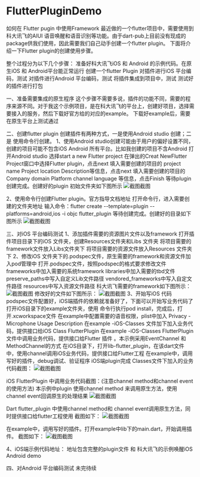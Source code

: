 # FlutterPluginDemo
如何在 Flutter pugin 中使用Framework
最近做的一个flutter项目中，需要使用到科大讯飞的AIUI 语音唤醒和语音识别等功能。由于dart-pub上目前没有现成的package供我们使用，因此需要我们自己动手创建一个flutter plugin。
下面将介绍一下Flutter plugin的创建使用步骤。

整个过程分为以下几个步骤：
准备好科大讯飞iOS 和 Android 的示例代码。在原生iOS 和 Android平台能正常运行
创建一个flutter Plugin
对插件进行iOS 平台编码，测试
对插件进行Android 平台编码，测试
将插件集成到项目中，测试
测试好的插件进行打包

一、准备需要集成的原生程序
这个步骤不需要多说，插件的功能不同，需要的程序来源不同。对于我这个示例项目，是在科大讯飞的平台上，创建好项目，选择需要接入的服务，然后下载好官方给的对应的example。
下载好example后，需要在原生平台上测试通过

二、创建flutter plugin
创建插件有两种方式，一是使用Android studio 创建；二是 使用命令行创建。
1、使用Android studio创建可能由于用户的偏好设置不同，创建的项目可能不包含iOS Android 所有平台。比如我创建的项目不含Android
打开Android studio
选择start a new Flutter project
在弹出的Creat NewFlutter Project窗口中选择Flutter plugin，点击next
填入需要创建的项目的 project name Project location Description等信息，点击next
填入需要创建的项目的 Company domain Platform channel language 等信息，点击Finish
等待plugin创建完成。创建好的plugin 初始文件夹如下图所示
![截图截图](https://github.com/chenyufeng1991/NewsClient/raw/master/Screenshots/2.png)

2、使用命令行创建Flutter plugin。官方指导文档地址
打开命令行，进入需要创建的文件夹地址
输入命令：flutter create --template=plugin --platforms=android,ios -i objc flutter_plugin
等待创建完成。创建好的目录如下图所示
![截图截图](https://github.com/chenyufeng1991/NewsClient/raw/master/Screenshots/2.png)

三、对iOS 平台编码测试
1、添加插件需要的资源图片文件以及framework
打开插件项目目录下的iOS 文件夹，创建Resources文件夹和Libs 文件夹
将项目需要的framework文件放入Libs文件夹下
将项目需要的资源文件放入Resources 文件夹下
2、修改iOS 文件夹下的.podspec文件，原生需要的framework和资源文件加入pod管理中
打开.podspec文件，按照podspec的格式要求修改文件
frameworks中加入需要的系统framework
libraries中加入需要的tbd文件
preserve_paths中写入自定义Lib文件路径
vendored_frameworks中写入自定文件路径
resources中写入资源文件路径
科大讯飞需要的framework如下图所示：
![截图截图](https://github.com/chenyufeng1991/NewsClient/raw/master/Screenshots/2.png)
修改好的文件如下图所示：
![截图截图](https://github.com/chenyufeng1991/NewsClient/raw/master/Screenshots/2.png)
3、开始写iOS 代码
podspec文件配置好，iOS端插件的依赖就准备好了，下面可以开始写业务代码了
打开iOS目录下的example文件夹，使用 命令行执行pod install，完成后，打开.xcworkspace文件
在example中配置需要的语音权限，plist中加入 Privacy - Microphone Usage Description
在example -iOS-Classes 文件加下加入业务代码，提供接口给iOS Class FlutterPlugin
在example -iOS-Classes FlutterPlugin 文件中调用业务代码，提供接口给Flutter 插件 。本示例采用EventChannel 和 MethodChannel的方式
在iOS目录下，打开lib-flutter_plugin，在该dart文件中，使用channel调用iOS业务代码，提供接口给Flutter工程
在example中，调用写好的插件，debug调试、验证程序
iOS端plugin完成
Classes文件下加入的业务代码截图：
![截图截图](https://github.com/chenyufeng1991/NewsClient/raw/master/Screenshots/2.png)

iOS FlutterPlugin 中调用业务代码截图：(注意channel method和channel event的使用方法)
本示例中plugin 使用channel method 来调用原生方法，使用channel event回调原生的处理结果
![截图截图](https://github.com/chenyufeng1991/NewsClient/raw/master/Screenshots/2.png)

Dart flutter_plugin 中使用channel method和 channel event调用原生方法，同时提供接口给flutter工程使用
截图如下：
![截图截图](https://github.com/chenyufeng1991/NewsClient/raw/master/Screenshots/2.png)

在example中，调用写好的插件。打开example中lib下的main.dart，开始调用插件。
截图如下：
![截图截图](https://github.com/chenyufeng1991/NewsClient/raw/master/Screenshots/2.png)


4、iOS端示例代码地址：
地址包含完整的plugin文件 和 科大讯飞的示例唤醒iOS Android demo

四、对Android 平台编码测试
未完待续
